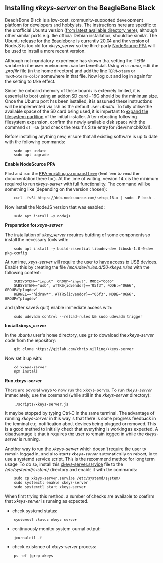 ## Installing _xkeys-server_ on the BeagleBone Black

[BeagleBone Black](https://beagleboard.org/black) is a low-cost, community-supported development platform for developers and hobbyists. The instructions here are specific to the unofficial Ubuntu version ([from latest available directory here](https://rcn-ee.com/rootfs/ubuntu-armhf/)), although other similar ports e.g. the official Debian installation, should be similar. The Ubuntu release for the Beaglebone is currently 20.04 and the version of NodeJS is too old for _xkeys_server_ so the third-party [NodeSource PPA](https://github.com/nodesource/distributions) will be used to install a more recent version.

Although not mandatory, experience has shown that setting the TERM variable in the user environment can be beneficial. Using _vi_ or _nano_, edit the _.profile_ file (in the home directory) and add the line `TERM=xterm` or `TERM=xterm-color` somewhere in that file. Now log out and log in again for the setting to take effect.

Since the onboard memory of these boards is extemely limited, it is essential to boot using an addon SD card - 16G should be the minimum size. Once the Ubuntu port has been installed, it is assumed these instructions will be implemented via ssh as the default user _ubuntu_. To fully utilise the available space of the SD card being used, it is important to [expand the filesystem partition](https://elinux.org/Beagleboard:Expanding_File_System_Partition_On_A_microSD) of the initial installer. After rebooting following filesystem expansion, confirm the newly available disk space with the command `df -kh` (and check the result's Size entry for /dev/mmcblk0p1). 

Before installing anything new, ensure that all existing software is up to date with the following commands:
```
    sudo apt update
    sudo apt upgrade
```


**Enable NodeSource PPA**

Find and run the [PPA enabling command here](https://github.com/nodesource/distributions#debinstall) (feel free to read the documentation there too). At the time of writing, version 14.x is the minimum required to run _xkeys-server_ with full functionality. The command will be something like (depending on the version chosen):
```
    curl -fsSL https://deb.nodesource.com/setup_16.x | sudo -E bash -
```
Now install the NodeJS version that was enabled:
```
    sudo apt install -y nodejs
```


**Preparation for _xeys-server_**

The installation of _xkey_server_ requires building of some components so install the necessary tools with:
```
    sudo apt install -y build-essential libudev-dev libusb-1.0-0-dev pkg-config
```
At runtime, _xeys-server_ will require the user to have access to USB devices. Enable this by creating the file _/etc/udev/rules.d/50-xkeys.rules_ with the following content:
```
    SUBSYSTEM=="input", GROUP="input", MODE="0666"
    SUBSYSTEM=="usb", ATTRS{idVendor}=="05f3", MODE:="0666", GROUP="plugdev"
    KERNEL=="hidraw*", ATTRS{idVendor}=="05f3", MODE="0666", GROUP="plugdev"

```
and (after save & quit) enable immediate access with:
```
    sudo udevadm control --reload-rules && sudo udevadm trigger
```

**Install _xkeys_server_**

In the _ubuntu_ user's home directory, use _git_ to download the _xkeys-server_ code from the repository:
```
    git clone https://gitlab.com/chris.willing/xkeys-server
```
Now set it up with:
```
    cd xkeys-server
    npm install
```

**Run _xkeys-server_**

There are several ways to now run the xkeys-server. To run _xkeys-server_ immediately, use the command (while still in the _xkeys-server_ directory):
```
    ./scripts/xkeys-server.js
```
It may be stopped by typing Ctrl-C in the same terminal. The advantage of running _xkeys-server_ in this way is that there is some progress feedback in the terminal e.g. notification about devices being plugged or removed. This is a good method to initially check that everything is working as expected. A disadvantage is that it requires the user to remain logged in while the _xkeys-server_ is running.

Another way to run the _xkeys-server_ which doesn't require the user to remain logged in, and also starts _xkeys-server_ automatically on reboot, is to use a systemd service script. This is the recommend method for long term usage. To do so, install this [xkeys-server.service](xkeys-server.service) file to the _/etc/systemd/system/_ directory and enable it with the commands:
```
    sudo cp xkeys-server.service /etc/systemd/system/
    sudo systemctl enable xkeys-server
    sudo systemctl start xkeys-server
```
When first trying this method, a number of checks are available to confirm that _xkeys-server_ is running as expected.
- check systemd status:
```
    systemctl status xkeys-server
```
- continuously monitor system journal output:
```
    journalctl -f
```
- check existence of _xkeys-server_ process:
```
    ps -ef |grep xkeys
```
